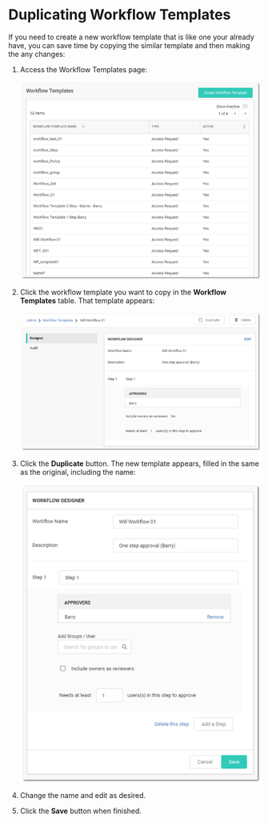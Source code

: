 [title]: # (Duplicating Workflow Templates)
[tags]: # (XXX)
[priority]: # (60)

# Duplicating Workflow Templates

If you need to create a new workflow template that is like one your already have, you can save time by copying the similar template and then making the any changes:

1. Access the Workflow Templates page:

   ![1556292770336](images/1556292770336.png)

1. Click the workflow template you want to copy in the **Workflow Templates** table. That template appears:

   ![1556292786016](images/1556292786016.png)

1. Click the **Duplicate** button. The new template appears, filled in the same as the original, including the name:

   ![1556292803679](images/1556292803679.png)

1. Change the name and edit as desired.

1. Click the **Save** button when finished.
